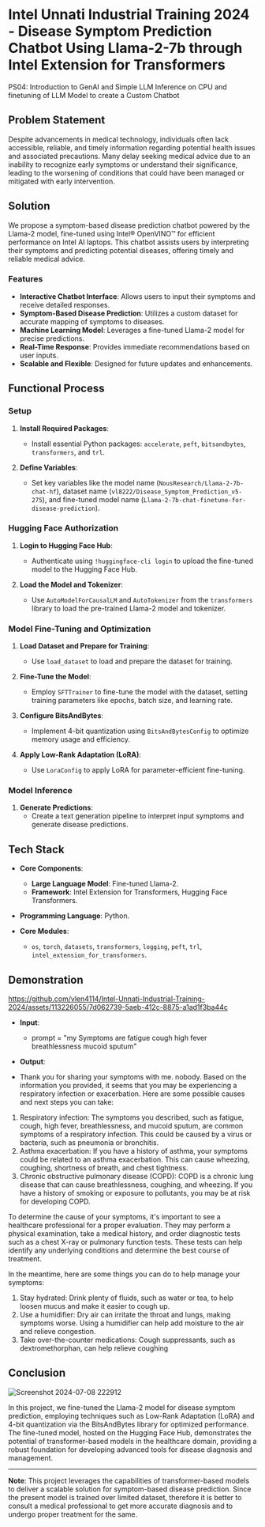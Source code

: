 # Intel Unnati Industrial Training 2024 - Disease Symptom Prediction Chatbot Using Llama-2-7b through Intel Extension for Transformers
PS04: Introduction to GenAI and Simple LLM Inference on CPU and finetuning of LLM Model to create a Custom Chatbot


## Problem Statement

Despite advancements in medical technology, individuals often lack accessible, reliable, and timely information regarding potential health issues and associated precautions. Many delay seeking medical advice due to an inability to recognize early symptoms or understand their significance, leading to the worsening of conditions that could have been managed or mitigated with early intervention.

## Solution

We propose a symptom-based disease prediction chatbot powered by the Llama-2 model, fine-tuned using Intel® OpenVINO™ for efficient performance on Intel AI laptops. This chatbot assists users by interpreting their symptoms and predicting potential diseases, offering timely and reliable medical advice.

### Features

- **Interactive Chatbot Interface**: Allows users to input their symptoms and receive detailed responses.
- **Symptom-Based Disease Prediction**: Utilizes a custom dataset for accurate mapping of symptoms to diseases.
- **Machine Learning Model**: Leverages a fine-tuned Llama-2 model for precise predictions.
- **Real-Time Response**: Provides immediate recommendations based on user inputs.
- **Scalable and Flexible**: Designed for future updates and enhancements.

## Functional Process

### Setup

1. **Install Required Packages**:
   - Install essential Python packages: `accelerate`, `peft`, `bitsandbytes`, `transformers`, and `trl`.

2. **Define Variables**:
   - Set key variables like the model name (`NousResearch/Llama-2-7b-chat-hf`), dataset name (`vl8222/Disease_Symptom_Prediction_v5-275`), and fine-tuned model name (`Llama-2-7b-chat-finetune-for-disease-prediction`).

### Hugging Face Authorization

1. **Login to Hugging Face Hub**:
   - Authenticate using `!huggingface-cli login` to upload the fine-tuned model to the Hugging Face Hub.

2. **Load the Model and Tokenizer**:
   - Use `AutoModelForCausalLM` and `AutoTokenizer` from the `transformers` library to load the pre-trained Llama-2 model and tokenizer.

### Model Fine-Tuning and Optimization

1. **Load Dataset and Prepare for Training**:
   - Use `load_dataset` to load and prepare the dataset for training.

2. **Fine-Tune the Model**:
   - Employ `SFTTrainer` to fine-tune the model with the dataset, setting training parameters like epochs, batch size, and learning rate.

3. **Configure BitsAndBytes**:
   - Implement 4-bit quantization using `BitsAndBytesConfig` to optimize memory usage and efficiency.

4. **Apply Low-Rank Adaptation (LoRA)**:
   - Use `LoraConfig` to apply LoRA for parameter-efficient fine-tuning.

### Model Inference

1. **Generate Predictions**:
   - Create a text generation pipeline to interpret input symptoms and generate disease predictions.

## Tech Stack

- **Core Components**:
  - **Large Language Model**: Fine-tuned Llama-2.
  - **Framework**: Intel Extension for Transformers, Hugging Face Transformers.

- **Programming Language**: Python.

- **Core Modules**:
  - `os`, `torch`, `datasets`, `transformers`, `logging`, `peft`, `trl`, `intel_extension_for_transformers`.

## Demonstration

https://github.com/vlen4114/Intel-Unnati-Industrial-Training-2024/assets/113226055/7d062739-5aeb-412c-8875-a1ad1f3ba44c

- **Input**:
   - prompt = "my Symptoms are fatigue cough high fever breathlessness mucoid sputum"

- **Output**:
- Thank you for sharing your symptoms with me. nobody. Based on the information you provided, it seems that you may be experiencing a respiratory infection or exacerbation. Here are some possible causes and next steps you can take:

1. Respiratory infection: The symptoms you described, such as fatigue, cough, high fever, breathlessness, and mucoid sputum, are common symptoms of a respiratory infection. This could be caused by a virus or bacteria, such as pneumonia or bronchitis.
2. Asthma exacerbation: If you have a history of asthma, your symptoms could be related to an asthma exacerbation. This can cause wheezing, coughing, shortness of breath, and chest tightness.
3. Chronic obstructive pulmonary disease (COPD): COPD is a chronic lung disease that can cause breathlessness, coughing, and wheezing. If you have a history of smoking or exposure to pollutants, you may be at risk for developing COPD.

To determine the cause of your symptoms, it's important to see a healthcare professional for a proper evaluation. They may perform a physical examination, take a medical history, and order diagnostic tests such as a chest X-ray or pulmonary function tests. These tests can help identify any underlying conditions and determine the best course of treatment.

In the meantime, here are some things you can do to help manage your symptoms:

1. Stay hydrated: Drink plenty of fluids, such as water or tea, to help loosen mucus and make it easier to cough up.
2. Use a humidifier: Dry air can irritate the throat and lungs, making symptoms worse. Using a humidifier can help add moisture to the air and relieve congestion.
3. Take over-the-counter medications: Cough suppressants, such as dextromethorphan, can help relieve coughing


## Conclusion

![Screenshot 2024-07-08 222912](https://github.com/vlen4114/Intel-Unnati-Industrial-Training-2024/assets/113226055/d2ab0c0d-0828-45ce-b5df-2d786b2d8f25)

In this project, we fine-tuned the Llama-2 model for disease symptom prediction, employing techniques such as Low-Rank Adaptation (LoRA) and 4-bit quantization via the BitsAndBytes library for optimized performance. The fine-tuned model, hosted on the Hugging Face Hub, demonstrates the potential of transformer-based models in the healthcare domain, providing a robust foundation for developing advanced tools for disease diagnosis and management.


---

**Note**: This project leverages the capabilities of transformer-based models to deliver a scalable solution for symptom-based disease prediction. Since the present model is trained over limited dataset, therefore it is better to consult a medical professional to get more accurate diagnosis and to undergo proper treatment for the same.

